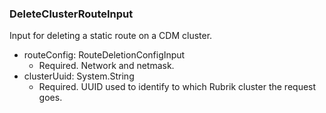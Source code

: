 ### DeleteClusterRouteInput
Input for deleting a static route on a CDM cluster.

- routeConfig: RouteDeletionConfigInput
  - Required. Network and netmask.
- clusterUuid: System.String
  - Required. UUID used to identify to which Rubrik cluster the request goes.
